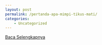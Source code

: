 ```yaml
---
layout: post
permalink: /pertanda-apa-mimpi-tikus-mati/
categories:
    - Uncategorized
---
```


[Baca Selengkapnya](/01)